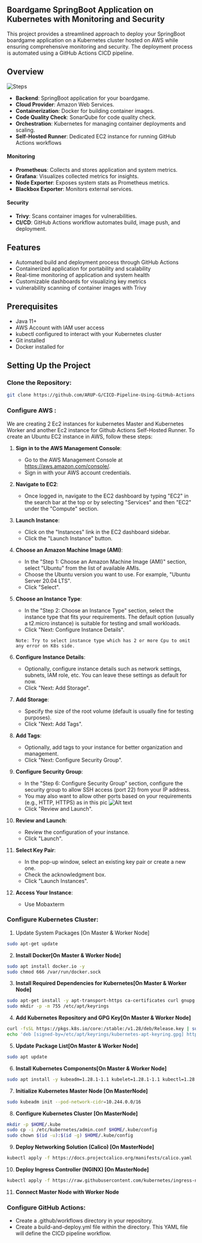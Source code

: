 ## Boardgame SpringBoot Application on Kubernetes with Monitoring and Security

This project provides a streamlined approach to deploy your SpringBoot boardgame application on a Kubernetes cluster hosted on AWS while ensuring comprehensive monitoring and security. The deployment process is automated using a GitHub Actions CICD pipeline.

## Overview

![Steps](images/Github%20actions.png)

- **Backend**: SpringBoot application for your boardgame.
- **Cloud Provider**: Amazon Web Services.
- **Containerization**: Docker for building container images.
- **Code Quality Check**: SonarQube for code quality check.
- **Orchestration**: Kubernetes for managing container deployments and scaling.
- **Self-Hosted Runner**: Dedicated EC2 instance for running GitHub Actions workflows
#### Monitoring
- **Prometheus**: Collects and stores application and system metrics.
- **Grafana**: Visualizes collected metrics for insights.
- **Node Exporter**: Exposes system stats as Prometheus metrics.
- **Blackbox Exporter**: Monitors external services.
#### **Security**
- **Trivy**: Scans container images for vulnerabilities.
- **CI/CD**: GitHub Actions workflow automates build, image push, and deployment.

## Features

- Automated build and deployment process through GitHub Actions
- Containerized application for portability and scalability
- Real-time monitoring of application and system health
- Customizable dashboards for visualizing key metrics
- vulnerability scanning of container images with Trivy
## Prerequisites

- Java 11+
- AWS Account with IAM user access
- kubectl configured to interact with your Kubernetes cluster
- Git installed
- Docker installed for 

## Setting Up the Project

### Clone the Repository:

```Bash
git clone https://github.com/ARUP-G/CICD-Pipeline-Using-GitHub-Actions.git
```

### Configure AWS :
We are creating 2 Ec2 instances for kubernetes Master and Kubernetes Worker and another Ec2 instance for Github Actions Self-Hosted Runner.
To create an Ubuntu EC2 instance in AWS, follow these steps:

1. **Sign in to the AWS Management Console**:
   - Go to the AWS Management Console at https://aws.amazon.com/console/.
   - Sign in with your AWS account credentials.

2. **Navigate to EC2**:
   - Once logged in, navigate to the EC2 dashboard by typing "EC2" in the search bar at the top or by selecting "Services" and then "EC2" under the "Compute" section.

3. **Launch Instance**:
   - Click on the "Instances" link in the EC2 dashboard sidebar.
   - Click the "Launch Instance" button.

4. **Choose an Amazon Machine Image (AMI)**:
   - In the "Step 1: Choose an Amazon Machine Image (AMI)" section, select "Ubuntu" from the list of available AMIs.
   - Choose the Ubuntu version you want to use. For example, "Ubuntu Server 20.04 LTS".
   - Click "Select".

5. **Choose an Instance Type**:
   - In the "Step 2: Choose an Instance Type" section, select the instance type that fits your requirements. The default option (usually a t2.micro instance) is suitable for testing and small workloads.
   - Click "Next: Configure Instance Details".
   ```
   Note: Try to select instance type which has 2 or more Cpu to omit any error on K8s side.
   ```

6. **Configure Instance Details**:
   - Optionally, configure instance details such as network settings, subnets, IAM role, etc. You can leave these settings as default for now.
   - Click "Next: Add Storage".

7. **Add Storage**:
   - Specify the size of the root volume (default is usually fine for testing purposes).
   - Click "Next: Add Tags".

8. **Add Tags**:
   - Optionally, add tags to your instance for better organization and management.
   - Click "Next: Configure Security Group".

9. **Configure Security Group**:
   - In the "Step 6: Configure Security Group" section, configure the security group to allow SSH access (port 22) from your IP address.
   - You may also want to allow other ports based on your requirements (e.g., HTTP, HTTPS) as in this pic ![Alt text](images/inbound-rules.png)
   - Click "Review and Launch".

10. **Review and Launch**:
    - Review the configuration of your instance.
    - Click "Launch".

11. **Select Key Pair**:
    - In the pop-up window, select an existing key pair or create a new one.
    - Check the acknowledgment box.
    - Click "Launch Instances".

12. **Access Your Instance**:
    - Use Mobaxterm 


### Configure Kubernetes Cluster:
1. Update System Packages [On Master & Worker Node]

```bash
sudo apt-get update
```

2. **Install Docker[On Master & Worker Node]**

```bash
sudo apt install docker.io -y
sudo chmod 666 /var/run/docker.sock
```

3. **Install Required Dependencies for Kubernetes[On Master & Worker Node]**

```bash
sudo apt-get install -y apt-transport-https ca-certificates curl gnupg
sudo mkdir -p -m 755 /etc/apt/keyrings
```

4. **Add Kubernetes Repository and GPG Key[On Master & Worker Node]**

```bash
curl -fsSL https://pkgs.k8s.io/core:/stable:/v1.28/deb/Release.key | sudo gpg --dearmor -o /etc/apt/keyrings/kubernetes-apt-keyring.gpg
echo 'deb [signed-by=/etc/apt/keyrings/kubernetes-apt-keyring.gpg] https://pkgs.k8s.io/core:/stable:/v1.28/deb/ /' | sudo tee /etc/apt/sources.list.d/kubernetes.list
```

5. **Update Package List[On Master & Worker Node]**

```bash
sudo apt update
```

6. **Install Kubernetes Components[On Master & Worker Node]**

```bash
sudo apt install -y kubeadm=1.28.1-1.1 kubelet=1.28.1-1.1 kubectl=1.28.1-1.1
```

7. **Initialize Kubernetes Master Node [On MasterNode]**

```bash
sudo kubeadm init --pod-network-cidr=10.244.0.0/16
```

8. **Configure Kubernetes Cluster [On MasterNode]**

```bash
mkdir -p $HOME/.kube
sudo cp -i /etc/kubernetes/admin.conf $HOME/.kube/config
sudo chown $(id -u):$(id -g) $HOME/.kube/config
```

9. **Deploy Networking Solution (Calico) [On MasterNode]**
```bash
kubectl apply -f https://docs.projectcalico.org/manifests/calico.yaml
```

10. **Deploy Ingress Controller (NGINX) [On MasterNode]**

```bash
kubectl apply -f https://raw.githubusercontent.com/kubernetes/ingress-nginx/controller-v0.49.0/deploy/static/provider/baremetal/deploy.yaml
```
11. **Connect Master Node with Worker Node**

### Configure GitHub Actions:

- Create a .github/workflows directory in your repository.
- Create a build-and-deploy.yml file within the directory. This YAML file will define the CICD pipeline workflow.

